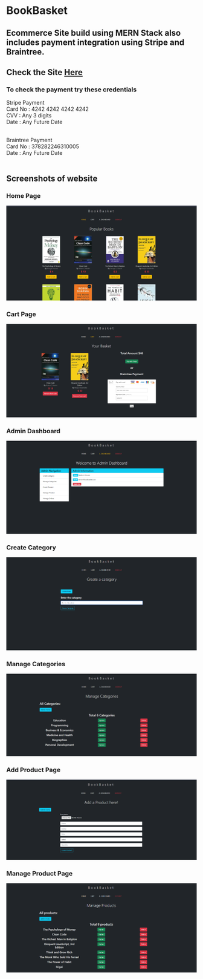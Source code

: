  # BookBasket 
 ## Ecommerce Site build using MERN Stack also includes payment integration using Stripe and Braintree. 

 ## Check the Site [Here](https://book-basket-mern.herokuapp.com/)


### To check the payment try these credentials
Stripe Payment <br>
Card No : 4242 4242 4242 4242 <br>
CVV : Any 3 digits <br>
Date : Any Future Date <br>

<br>
Braintree Payment <br>
Card No : 378282246310005<br>
Date : Any Future Date <br>
<br>

## Screenshots of website
### Home Page
![Home Page](img/home.png)
<br>

### Cart Page
![Cart Page](img/cart.png)
<br>

### Admin Dashboard
![Admin Dashboard Page](img/dashboard.png)
<br>

### Create Category
![Create Category](img/createCategory.png)
<br>

### Manage Categories
![Manage Categories](img/manageCategories.png)
<br>

### Add Product Page
![Add Product Page](img/addProduct.png)
<br>

### Manage Product Page
![Manage Product Page](img/manageProduct.png)
<br>